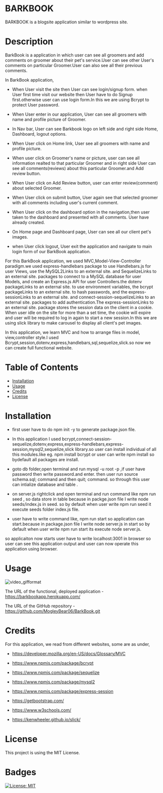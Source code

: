 # BARKBOOK

BARKBOOK is a blogsite application similar to wordpress site.

# Description

BarkBook is a application in which user can see all groomers and add comments on groomer about their pet's service.User can see other User's comments on particular Groomer.User can also see all their previous comments.

In BarkBook application,

- When User visit the site then User can see login/signup form. when User first time visit our website then User have to do Signup first.otherwise user can use login form.In this we are using Bcrypt to protect User password.

- When User enter in our application, User can see all groomers with name and profile picture of Groomer.

- In Nav bar, User can see Barkbook logo on left side and right side Home, Dashboard, logout options.

- When User click on Home link, User see all groomers with name and profile picture.

- When user click on Groomer's name or picture, user can see all information realted to that particular Groomer and in right side User can see all comments(reviews) about this particular Groomer.and Add review button.

- When User click on Add Review button, user can enter review(comment) about selected Groomer.

- When User click on submit button, User again see that selected groomer with all comments including user's current comment.

- When User click on the dashboard option in the navigation,then user taken to the dashboard and presented with all comments. User have already created.

- On Home page and Dashboard page, User can see all our client pet's images.

- when User click logout, User exit the application and navigate to main login form of our BarkBook application.

For this BarkBook application, we used MVC,Model-View-Controller paradigm.we used express-handlebars package to use Handlebars.js for user Views, use the MySQL2Links to an external site. and SequelizeLinks to an external site. packages to connect to a MySQL database for user Models, and create an Express.js API for user Controllers.the dotenv packageLinks to an external site. to use environment variables, the bcrypt packageLinks to an external site. to hash passwords, and the express-sessionLinks to an external site. and connect-session-sequelizeLinks to an external site. packages to add authentication.The express-sessionLinks to an external site. package stores the session data on the client in a cookie. When user idle on the site for more than a set time, the cookie will expire and user will be required to log in again to start a new session.In this we are using slick library to make carousel to display all client's pet images.

In this application, we learn MVC and how to arrange files in model, view,controller style.I used Bcrypt,session,dotenv,express,handlebars,sql,sequelize,slick.so now we can create full functional website.

# Table of Contents

- [Installation](#installation)
- [Usage](#usage)
- [Credits](#credits)
- [License](#license)

# Installation

- first user have to do npm init -y to generate package.json file.

- In this application I used bcrypt,connect-session-sequelize,dotenv,express,express-handlebars,express-session,mysql2,sequelize,slick library.so user can install individual of all this modules.like eg. npm install bcrypt or user can write npm install so bydefault all packages are install.

- goto db folder,open terminal and run mysql -u root -p ,if user have password then write password.and enter.
  then user run source schema.sql; command and then quit; command. so through this user can intialize database and table .

- on server.js rightclick and open terminal and run command like npm run seed , so data store in table because in packge.json file I write node seeds/index.js in seed. so by default when user write npm run seed it execute seeds folder index.js file.

- user have to write command like, npm run start so application can start.because in package.json file I write node server.js in start so by default when user write npm run start its execute node server.js.

so applicaiton now starts user have to write localhost:3001 in browser so user can see this application output and user can now operate this application using browser.

# Usage

![video_gifformat](./public/assets/projectdemo.gif)

The URL of the functional, deployed application - https://barkbookapp.herokuapp.com/

The URL of the GitHub repository - https://github.com/MogleyBear06/BarkBook.git

# Credits

For this application, we read from different websites, some are as under,

- https://developer.mozilla.org/en-US/docs/Glossary/MVC

- https://www.npmjs.com/package/bcrypt

- https://www.npmjs.com/package/sequelize

- https://www.npmjs.com/package/mysql2

- https://www.npmjs.com/package/express-session

- https://getbootstrap.com/

- https://www.w3schools.com/

- https://kenwheeler.github.io/slick/

# License

This project is using the MIT License.

# Badges

[![License: MIT](https://img.shields.io/badge/License-MIT-yellow.svg)](https://opensource.org/licenses/MIT)
